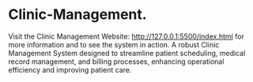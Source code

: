 # Clinic-Management.
Visit the Clinic Management Website: http://127.0.0.1:5500/index.html for more information and to see the system in action.
A robust Clinic Management System designed to streamline patient scheduling, medical record management, and billing processes, enhancing operational efficiency and improving patient care.
